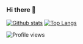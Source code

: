 ### Hi there 👋

[![Github stats](https://github-readme-stats.vercel.app/api?username=horezmi)](https://github.com/anuraghazra/github-readme-stats)
[![Top Langs](https://github-readme-stats.vercel.app/api/top-langs/?username=horezmi)](https://github.com/anuraghazra/github-readme-stats)

![Profile views](https://gpvc.arturio.dev/[horezmi])
